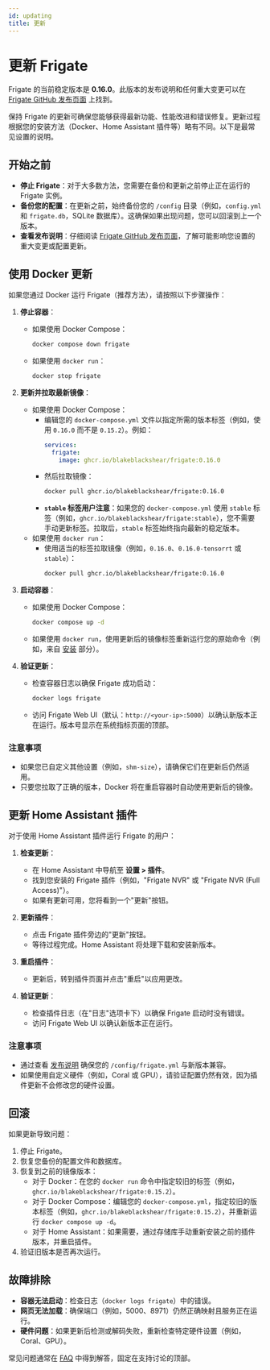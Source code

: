 ```yaml
---
id: updating
title: 更新
---
```


# 更新 Frigate

Frigate 的当前稳定版本是 **0.16.0**。此版本的发布说明和任何重大变更可以在 [Frigate GitHub 发布页面](https://github.com/blakeblackshear/frigate/releases/tag/v0.16.0) 上找到。

保持 Frigate 的更新可确保您能够获得最新功能、性能改进和错误修复。更新过程根据您的安装方法（Docker、Home Assistant 插件等）略有不同。以下是最常见设置的说明。

## 开始之前

- **停止 Frigate**：对于大多数方法，您需要在备份和更新之前停止正在运行的 Frigate 实例。
- **备份您的配置**：在更新之前，始终备份您的 `/config` 目录（例如，`config.yml` 和 `frigate.db`，SQLite 数据库）。这确保如果出现问题，您可以回滚到上一个版本。
- **查看发布说明**：仔细阅读 [Frigate GitHub 发布页面](https://github.com/blakeblackshear/frigate/releases)，了解可能影响您设置的重大变更或配置更新。

## 使用 Docker 更新

如果您通过 Docker 运行 Frigate（推荐方法），请按照以下步骤操作：

1. **停止容器**：

   - 如果使用 Docker Compose：
     ```bash
     docker compose down frigate
     ```
   - 如果使用 `docker run`：
     ```bash
     docker stop frigate
     ```

2. **更新并拉取最新镜像**：

   - 如果使用 Docker Compose：
     - 编辑您的 `docker-compose.yml` 文件以指定所需的版本标签（例如，使用 `0.16.0` 而不是 `0.15.2`）。例如：
       ```yaml
       services:
         frigate:
           image: ghcr.io/blakeblackshear/frigate:0.16.0
       ```
     - 然后拉取镜像：
       ```bash
       docker pull ghcr.io/blakeblackshear/frigate:0.16.0
       ```
     - **`stable` 标签用户注意**：如果您的 `docker-compose.yml` 使用 `stable` 标签（例如，`ghcr.io/blakeblackshear/frigate:stable`），您不需要手动更新标签。拉取后，`stable` 标签始终指向最新的稳定版本。
   - 如果使用 `docker run`：
     - 使用适当的标签拉取镜像（例如，`0.16.0`、`0.16.0-tensorrt` 或 `stable`）：
       ```bash
       docker pull ghcr.io/blakeblackshear/frigate:0.16.0
       ```

3. **启动容器**：

   - 如果使用 Docker Compose：
     ```bash
     docker compose up -d
     ```
   - 如果使用 `docker run`，使用更新后的镜像标签重新运行您的原始命令（例如，来自 [安装](./installation.md#docker) 部分）。

4. **验证更新**：
   - 检查容器日志以确保 Frigate 成功启动：
     ```bash
     docker logs frigate
     ```
   - 访问 Frigate Web UI（默认：`http://<your-ip>:5000`）以确认新版本正在运行。版本号显示在系统指标页面的顶部。

### 注意事项

- 如果您已自定义其他设置（例如，`shm-size`），请确保它们在更新后仍然适用。
- 只要您拉取了正确的版本，Docker 将在重启容器时自动使用更新后的镜像。

## 更新 Home Assistant 插件

对于使用 Home Assistant 插件运行 Frigate 的用户：

1. **检查更新**：

   - 在 Home Assistant 中导航至 **设置 > 插件**。
   - 找到您安装的 Frigate 插件（例如，"Frigate NVR" 或 "Frigate NVR (Full Access)"）。
   - 如果有更新可用，您将看到一个"更新"按钮。

2. **更新插件**：

   - 点击 Frigate 插件旁边的"更新"按钮。
   - 等待过程完成。Home Assistant 将处理下载和安装新版本。

3. **重启插件**：

   - 更新后，转到插件页面并点击"重启"以应用更改。

4. **验证更新**：
   - 检查插件日志（在"日志"选项卡下）以确保 Frigate 启动时没有错误。
   - 访问 Frigate Web UI 以确认新版本正在运行。

### 注意事项

- 通过查看 [发布说明](https://github.com/blakeblackshear/frigate/releases) 确保您的 `/config/frigate.yml` 与新版本兼容。
- 如果使用自定义硬件（例如，Coral 或 GPU），请验证配置仍然有效，因为插件更新不会修改您的硬件设置。

## 回滚

如果更新导致问题：

1. 停止 Frigate。
2. 恢复您备份的配置文件和数据库。
3. 恢复到之前的镜像版本：
   - 对于 Docker：在您的 `docker run` 命令中指定较旧的标签（例如，`ghcr.io/blakeblackshear/frigate:0.15.2`）。
   - 对于 Docker Compose：编辑您的 `docker-compose.yml`，指定较旧的版本标签（例如，`ghcr.io/blakeblackshear/frigate:0.15.2`），并重新运行 `docker compose up -d`。
   - 对于 Home Assistant：如果需要，通过存储库手动重新安装之前的插件版本，并重启插件。
4. 验证旧版本是否再次运行。

## 故障排除

- **容器无法启动**：检查日志（`docker logs frigate`）中的错误。
- **网页无法加载**：确保端口（例如，5000、8971）仍然正确映射且服务正在运行。
- **硬件问题**：如果更新后检测或解码失败，重新检查特定硬件设置（例如，Coral、GPU）。

常见问题通常在 [FAQ](https://github.com/blakeblackshear/frigate/discussions) 中得到解答，固定在支持讨论的顶部。